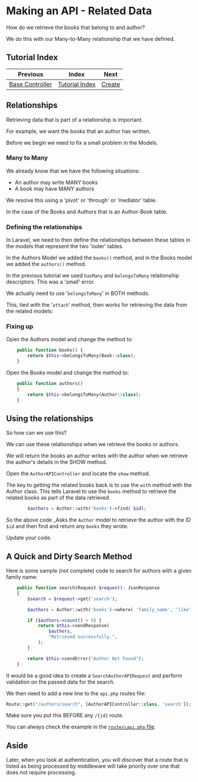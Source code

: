 # Making an API - Related Data

How do we retrieve the books that belong to and author?

We do this with our Many-to-Many relationship that we have defined.

## Tutorial Index

|                     Previous                      |                Index                 |              Next               |
|:-------------------------------------------------:|:------------------------------------:|:-------------------------------:|
| [Base Controller](ReadMe-12-API-Base-controller.md) | [Tutorial Index](ReadMe-00-Index.md) | [Create](ReadMe-14-API-create.md) |

## Relationships

Retrieving data that is part of a relationship is important.

For example, we want the books that an author has written.

Before we begin we need to fix a small problem in the Models.

### Many to Many

We already know that we have the following situations:

- An author may write MANY books
- A book may have MANY authors

We resolve this using a 'pivot' or 'through' or 'mediator' table.

In the case of the Books and Authors that is an Author-Book table.

### Defining the relationships

In Laravel, we need to then define the relationships between these tables in the models that represent the two 'outer'
tables.

In the Authors Model we added the `books()` method, and in the Books model we added the `authors()` method.

In the previous tutorial we used `hasMany` and `belongsToMany` relationship descriptors. This was a 'small' error.

We actually need to use '`belongsToMany`' in BOTH methods.

This, tied with the '`attach`' method, then works for retrieving the data from the related models:

### Fixing up

Open the Authors model and change the method to:

```php
    public function books() {
        return $this->belongsToMany(Book::class);
    }
```

Open the Books model and change the method to:

```php
    public function authors()
    {
        return $this->belongsToMany(Author::class);
    }
```

## Using the relationships

So how can we use this?

We can use these relationships when we retrieve the books or authors.

We will return the books an author writes with the author when we
retrieve the author's details in the SHOW method.

Open the `AuthorAPIController` and locate the `show` method.

The key to getting the related books back is to use the `with` method
with the Author class. This tells Laravel to use the `books` method to
retrieve the related books as part of the data retrieved.

```php
        $authors = Author::with('books')->find( $id);
```

So the above code _Asks the `Author` model to retrieve the author
with the ID `$id` and then find and return any `books` they wrote.

Update your code.

## A Quick and Dirty Search Method

Here is some sample (not complete) code to search for authors with a given family name:

```php
    public function search(Request $request): JsonResponse
    {
        $search = $request->get('search');

        $authors = Author::with('books')->where( 'family_name', 'like', "%{$search}%")->get();

        if ($authors->count() > 0) {
            return $this->sendResponse(
                $authors,
                "Retrieved successfully.",
            );
        }

        return $this->sendError("Author Not Found");
    }
```

It would be a good idea to create a `SearchAuthorAPIRequest` and
perform validation on the passed data for the search.

We then need to add a new line to the `api.php` routes file:

```php
Route::get("/authors/search", [AuthorAPIController::class, 'search']);
```

Make sure you put this BEFORE any `/{id}` route.

You can always check the example in the [`routes\api.php` file](..\routes\api.php).

## Aside

Later, when you look at authentication, you will discover that a route that is listed as
being processed by middleware will take priority over one that does not require processing.
